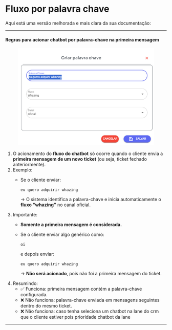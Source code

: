 # Fluxo por palavra chave

Aqui está uma versão melhorada e mais clara da sua documentação:

***

#### Regras para acionar chatbot por palavra-chave na **primeira mensagem**

<figure><img src="../../.gitbook/assets/image (1) (1) (1) (1) (1).png" alt=""><figcaption></figcaption></figure>

1. O acionamento do **fluxo do chatbot** só ocorre quando o cliente envia a **primeira mensagem de um novo ticket** (ou seja, ticket fechado anteriormente).
2. Exemplo:
   *   Se o cliente enviar:

       ```
       eu quero adquirir whazing
       ```

       → O sistema identifica a palavra-chave e inicia automaticamente o **fluxo “whazing”** no canal oficial.
3. Importante:
   * **Somente a primeira mensagem é considerada.**
   *   Se o cliente enviar algo genérico como:

       ```
       oi
       ```

       e depois enviar:

       ```
       eu quero adquirir whazing
       ```

       → **Não será acionado**, pois não foi a primeira mensagem do ticket.
4. Resumindo:
   * ✅ Funciona: primeira mensagem contém a palavra-chave configurada.
   * ❌ Não funciona: palavra-chave enviada em mensagens seguintes dentro do mesmo ticket.
   * ❌ Não funciona: caso tenha seleciona um chatbot na lane do crm que o cliente estiver pois prioridade chatbot da lane

***
